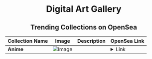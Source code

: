 <div align="center">

# Digital Art Gallery

## Trending Collections on OpenSea

| Collection Name                       | Image                                                                                     | Description                       | OpenSea Link                                                                                          |
|---------------------------------------|-------------------------------------------------------------------------------------------|-----------------------------------|--------------------------------------------------------------------------------------------------------|
| **Anime** | ![Image](https://i.seadn.io/s/raw/files/24552f18b5ebaf9432e1824d8067f796.jpg?w=500&auto=format?w=200&auto=format) |  | <details><summary>Link</summary>[Anime](https://opensea.io/collection/anime-1045)</details> |

</div>